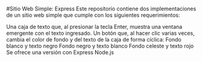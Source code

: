 #Sitio Web Simple: Express
Este repositorio contiene dos implementaciones de un sitio web simple que cumple con los siguientes requerimientos:

Una caja de texto que, al presionar la tecla Enter, muestra una ventana emergente con el texto ingresado.
Un botón que, al hacer clic varias veces, cambia el color de fondo y del texto de la caja de forma cíclica:
Fondo blanco y texto negro
Fondo negro y texto blanco
Fondo celeste y texto rojo
Se ofrece una versión con Express Node.js
